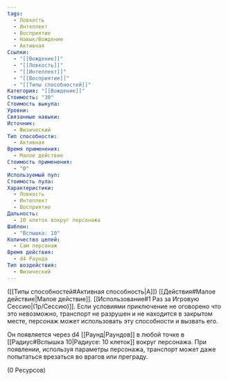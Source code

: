 ```yaml
---
tags:
  - Ловкость
  - Интеллект
  - Восприятие
  - Навык/Вождение
  - Активная
Ссылки:
  - "[[Вождение]]"
  - "[[Ловкость]]"
  - "[[Интеллект]]"
  - "[[Восприятие]]"
  - "[[Типы способностей]]"
Категория: "[[Вождение]]"
Стоимость: "30"
Стоимость выкупа: 
Уровни: 
Связанные навыки: 
Источник:
  - Физический
Тип способности:
  - Активная
Время применения:
  - Малое действие
Стоимость применения:
  - "0"
Используемый пул: 
Стоимость пула: 
Характеристики:
  - Ловкость
  - Интеллект
  - Восприятие
Дальность:
  - 10 клеток вокруг персонажа
Шаблон:
  - "Вспышка: 10"
Количество целей:
  - Сам персонаж
Время действия:
  - d4 Раунда
Тип воздействия:
  - Физический
---
```

([[Типы способностей#Активная способность|А]]) [[Действия#Малое действие|Малое действие]]. [[Использование#1 Раз за Игровую Сессию|(1р/Сессию)]]. Если условиями приключение не оговорено что это невозможно, транспорт не разрушен и не находится в закрытом месте, персонаж может использовать эту способности и вызвать его. 

Он появляется через d4 [[Раунд|Раундов]] в любой точке в [[Радиус#Вспышка 10|Радиусе: 10 клеток]] вокруг персонажа. При появлении, используя параметры персонажа, транспорт может даже попытаться врезаться во врагов или преграду. 

(0 Ресурсов)